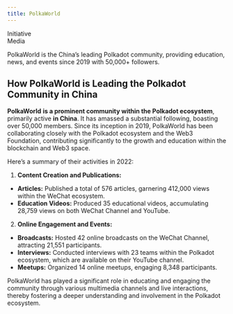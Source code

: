 ```yaml
---
title: PolkaWorld
---
```

Initiative  
 Media  

PolkaWorld is the China’s leading Polkadot community, providing education, news, and events since 2019 with 50,000+ followers.

How PolkaWorld is Leading the Polkadot Community in China
---------------------------------------------------------

**PolkaWorld** **is a prominent community within the Polkadot ecosystem**, primarily active **in China**. It has amassed a substantial following, boasting over 50,000 members. Since its inception in 2019, PolkaWorld has been collaborating closely with the Polkadot ecosystem and the Web3 Foundation, contributing significantly to the growth and education within the blockchain and Web3 space.

Here’s a summary of their activities in 2022:

1. **Content Creation and Publications:**
  - **Articles:** Published a total of 576 articles, garnering 412,000 views within the WeChat ecosystem.
  - **Education Videos:** Produced 35 educational videos, accumulating 28,759 views on both WeChat Channel and YouTube.
2. **Online Engagement and Events:**
  - **Broadcasts:** Hosted 42 online broadcasts on the WeChat Channel, attracting 21,551 participants.
  - **Interviews:** Conducted interviews with 23 teams within the Polkadot ecosystem, which are available on their YouTube channel.
  - **Meetups:** Organized 14 online meetups, engaging 8,348 participants.

PolkaWorld has played a significant role in educating and engaging the community through various multimedia channels and live interactions, thereby fostering a deeper understanding and involvement in the Polkadot ecosystem.

